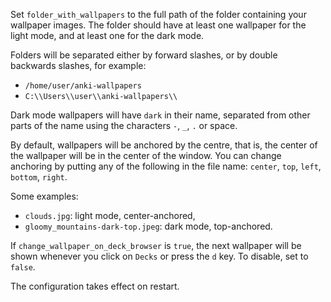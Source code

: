 Set `folder_with_wallpapers` to the full path of the folder 
containing your wallpaper images. 
The folder should have at least one wallpaper for the light mode,
and at least one for the dark mode.

Folders will be separated either by forward slashes, 
or by double backwards slashes, for example:

* `/home/user/anki-wallpapers`
* `C:\\Users\\user\\anki-wallpapers\\`

Dark mode wallpapers will have `dark` in their name, 
separated from other parts of the name using the characters `-`, `_`, `.` or space.

By default, wallpapers will be anchored by the centre, 
that is, the center of the wallpaper will be in the center of the window.
You can change anchoring by putting any of the following in the file name: 
`center`, `top`, `left`, `bottom`, `right`.

Some examples:

* `clouds.jpg`: light mode, center-anchored,
* `gloomy_mountains-dark-top.jpeg`: dark mode, top-anchored.

If `change_wallpaper_on_deck_browser` is `true`, 
the next wallpaper will be shown whenever you click on `Decks`
or press the `d` key. To disable, set to `false`.

The configuration takes effect on restart.